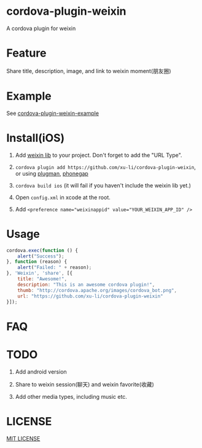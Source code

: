 cordova-plugin-weixin
===============

A cordova plugin for weixin

Feature
===============

Share title, description, image, and link to weixin moment(朋友圈)

Example
===============

See [cordova-plugin-weixin-example](https://github.com/xu-li/cordova-plugin-weixin-example)

Install(iOS)
===============

1. Add [weixin lib](http://open.weixin.qq.com/document/gettingstart/ios/) to your project. Don't forget to add the "URL Type".

2. ```cordova plugin add https://github.com/xu-li/cordova-plugin-weixin```, or using [plugman](https://npmjs.org/package/plugman), [phonegap](https://npmjs.org/package/phonegap)

3. ```cordova build ios``` (it will fail if you haven't include the weixin lib yet.)

4. Open ```config.xml``` in xcode at the root.

5. Add ```<preference name="weixinappid" value="YOUR_WEIXIN_APP_ID" />```

Usage
===============

```Javascript
cordova.exec(function () {
    alert("Success");
}, function (reason) {
    alert("Failed: " + reason);
}, 'Weixin', 'share', [{
    title: "Awesome!",
    description: "This is an awesome cordova plugin!",
    thumb: "http://cordova.apache.org/images/cordova_bot.png",
    url: "https://github.com/xu-li/cordova-plugin-weixin"
}]);
```


FAQ
===============


TODO
===============

1. Add android version

2. Share to weixin session(聊天) and weixin favorite(收藏) 

3. Add other media types, including music etc.

LICENSE
===============

[MIT LICENSE](http://opensource.org/licenses/MIT)
